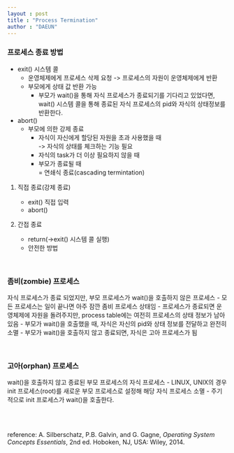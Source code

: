 ```yaml
---
layout : post
title : "Process Termination"
author : "DAEUN"
---
```


### 프로세스 종료 방법

- exit() 시스템 콜
	- 운영체제에게 프로세스 삭제 요청 -> 프로세스의 자원이 운영체제에게 반환
	- 부모에게 상태 값 반환 가능
		- 부모가 wait()을 통해 자식 프로세스가 종료되기를 기다리고 있었다면, wait() 시스템 콜을 통해 종료된 자식 프로세스의 pid와 자식의 상태정보를 반환한다.
- abort()
	- 부모에 의한 강제 종료
		- 자식이 자신에게 할당된 자원을 초과 사용했을 때<br>
			-> 자식의 상태를 체크하는 기능 필요
		- 자식의 task가 더 이상 필요하지 않을 때
		- 부모가 종료될 때<br>
			= 연쇄식 종료(cascading termintation)


1. 직접 종료(강제 종료)
	- exit() 직접 입력
	- abort()

2. 간접 종료
	- return(->exit() 시스템 콜 실행)
	- 안전한 방법

<br>

### 좀비(zombie) 프로세스

자식 프로세스가 종료 되었지만, 부모 프로세스가 wait()을 호출하지 않은 프로세스
	- 모든 프로세스는 일이 끝나면 아주 잠깐 좀비 프로세스 상태임
	- 프로세스가 종료되면 운영체제에 자원을 돌려주지만, process table에는 여전히 프로세스의 상태 정보가 남아 있음
	- 부모가 wait()을 호출했을 때, 자식은 자신의 pid와 상태 정보를 전달하고 완전히 소멸
	- 부모가 wait()을 호출하지 않고 종료되면, 자식은 고아 프로세스가 됨

<br>

### 고아(orphan) 프로세스

wait()을 호출하지 않고 종료된 부모 프로세스의 자식 프로세스
	- LINUX, UNIX의 경우 init 프로세스(root)를 새로운 부모 프로세스로 설정해 해당 자식 프로세스 소멸
		- 주기적으로 init 프로세스가 wait()을 호출한다.

<br><br>

reference: A. Silberschatz, P.B. Galvin, and G. Gagne, _Operating System Concepts Essentials_, 2nd ed. Hoboken, NJ, USA: Wiley, 2014.